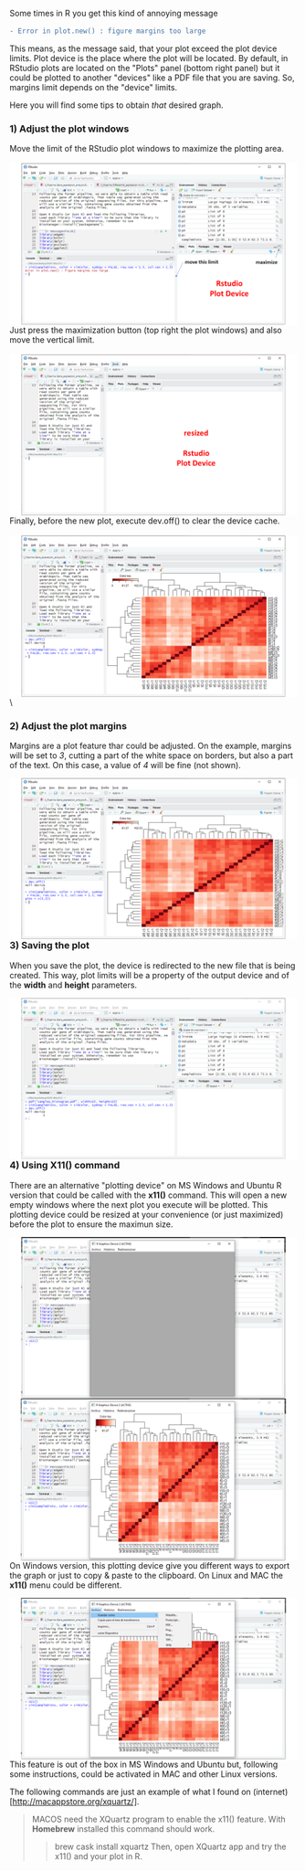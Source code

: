 Some times in R you get this kind of annoying message 

```diff
- Error in plot.new() : figure margins too large
```

This means, as the message said, that your plot exceed the plot device limits.
Plot device is the place where the plot will be located. By default, in RStudio plots are located on the "Plots" panel (bottom right panel) but it could be plotted to another "devices" like a PDF file that you are saving. So, margins limit depends on the "device" limits.

Here you will find some tips to obtain *that* desired graph.

### 1) Adjust the plot windows
Move the limit of the RStudio plot windows to maximize the plotting area.
\
\
<img align="left" src="images\R-margins_too_large_problem\fig1.PNG">  

Just press the maximization button (top right the plot windows) and also move the vertical limit.
\
\
<img align="left" src="images\R-margins_too_large_problem\fig2.PNG">  
  
Finally, before the new plot, execute dev.off() to clear the device cache.
\
\
<img align="left" src="images\R-margins_too_large_problem\fig3.PNG">  
\\
### 2) Adjust the plot margins
Margins are a plot feature thar could be adjusted. On the example, margins will be set to *3*, cutting a part of the white space on borders, but also a part of the text. On this case, a value of *4* will be fine (not shown).  
  
<img align="left" src="images\R-margins_too_large_problem\fig4.PNG">  
  
### 3) Saving the plot
When you save the plot, the device is redirected to the new file that is being created. This way, plot limits will be a property of the output device and of the **width** and **height** parameters.  
  
<img align="left" src="images\R-margins_too_large_problem\fig5.PNG">  
  
### 4) Using X11() command
There are an alternative "plotting device" on MS Windows and Ubuntu R version that could be called with the **x11()** command. This will open a new empty windows where the next plot you execute will be plotted. This plotting device could be resized at your convenience (or just maximized) before the plot to ensure the maximun size.  
  
<img align="left" src="images\R-margins_too_large_problem\fig6.PNG">  
  
<img align="left" src="images\R-margins_too_large_problem\fig7.PNG">  
  
On Windows version, this plotting device give you different ways to export the graph or just to copy & paste to the clipboard. On Linux and MAC the **x11()** menu could be different.  

<img align="left" src="images\R-margins_too_large_problem\fig8.PNG">  
  
This feature is out of the box in MS Windows and Ubuntu but, following some instructions, could be activated in MAC and other Linux versions.

The following commands are just an example of what I found on (internet)[http://macappstore.org/xquartz/].
> MACOS need the XQuartz program to enable the x11() feature. With **Homebrew** installed this command should work. 
>> brew cask install xquartz
> Then, open XQuartz app and try the x11() and your plot in R.


